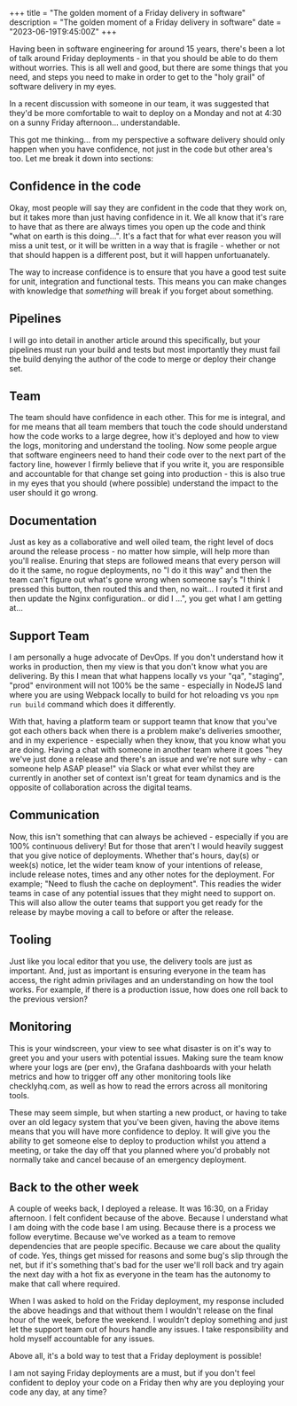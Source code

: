 +++
title = "The golden moment of a Friday delivery in software"
description = "The golden moment of a Friday delivery in software"
date = "2023-06-19T9:45:00Z"
+++

Having been in software engineering for around 15 years, there's been a lot of talk around Friday deployments - in that you should be able to do them without worries. This is all well and good, but there are some things that you need, and steps you need to make in order to get to the "holy grail" of software delivery in my eyes.

In a recent discussion with someone in our team, it was suggested that they'd be more comfortable to wait to deploy on a Monday and not at 4:30 on a sunny Friday afternoon... understandable.

This got me thinking... from my perspective a software delivery should only happen when you have confidence, not just in the code but other area's too. Let me break it down into sections:

## Confidence in the code

Okay, most people will say they are confident in the code that they work on, but it takes more than just having confidence in it. We all know that it's rare to have that as there are always times you open up the code and think "what on earth is this doing...". It's a fact that for what ever reason you will miss a unit test, or it will be written in a way that is fragile - whether or not that should happen is a different post, but it will happen unfortuanately.

The way to increase confidence is to ensure that you have a good test suite for unit, integration and functional tests. This means you can make changes with knowledge that _something_ will break if you forget about something.

## Pipelines

I will go into detail in another article around this specifically, but your pipelines must run your build and tests but most importantly they must fail the build denying the author of the code to merge or deploy their change set.

## Team

The team should have confidence in each other. This for me is integral, and for me means that all team members that touch the code should understand how the code works to a large degree, how it's deployed and how to view the logs, monitoring and understand the tooling. Now some people argue that software engineers need to hand their code over to the next part of the factory line, however I firmly believe that if you write it, you are responsible and accountable for that change set going into production - this is also true in my eyes that you should (where possible) understand the impact to the user should it go wrong.

## Documentation

Just as key as a collaborative and well oiled team, the right level of docs around the release process - no matter how simple, will help more than you'll realise. Enuring that steps are followed means that every person will do it the same, no rogue deployments, no "I do it this way" and then the team can't figure out what's gone wrong when someone say's "I think I pressed this button, then routed this and then, no wait... I routed it first and then update the Nginx configuration.. or did I ...", you get what I am getting at...

## Support Team

I am personally a huge advocate of DevOps. If you don't understand how it works in production, then my view is that you don't know what you are delivering. By this I mean that what happens locally vs your "qa", "staging", "prod" environment will not 100% be the same - especially in NodeJS land where you are using Webpack locally to build for hot reloading vs you `npm run build` command which does it differently.

With that, having a platform team or support teamn that know that you've got each others back when there is a problem make's deliveries smoother, and in my experience - especially when they know, that you know what you are doing. Having a chat with someone in another team where it goes "hey we've just done a release and there's an issue and we're not sure why - can someone help ASAP please!" via Slack or what ever whilst they are currently in another set of context isn't great for team dynamics and is the opposite of collaboration across the digital teams.

## Communication

Now, this isn't something that can always be achieved - especially if you are 100% continuous delivery! But for those that aren't I would heavily suggest that you give notice of deployments. Whether that's hours, day(s) or week(s) notice, let the wider team know of your intentions of release, include release notes, times and any other notes for the deployment. For example; "Need to flush the cache on deployment". This readies the wider teams in case of any potential issues that they might need to support on. This will also allow the outer teams that support you get ready for the release by maybe moving a call to before or after the release.

## Tooling

Just like you local editor that you use, the delivery tools are just as important. And, just as important is ensuring everyone in the team has access, the right admin privilages and an understanding on how the tool works. For example, if there is a production issue, how does one roll back to the previous version?

## Monitoring

This is your windscreen, your view to see what disaster is on it's way to greet you and your users with potential issues. Making sure the team know where your logs are (per env), the Grafana dashboards with your helath metrics and how to trigger off any other monitoring tools like checklyhq.com, as well as how to read the errors across all monitoring tools.

These may seem simple, but when starting a new product, or having to take over an old legacy system that you've been given, having the above items means that you will have more confidence to deploy. It will give you the ability to get someone else to deploy to production whilst you attend a meeting, or take the day off that you planned where you'd probably not normally take and cancel because of an emergency deployment.

## Back to the other week

A couple of weeks back, I deployed a release. It was 16:30, on a Friday afternoon. I felt confident because of the above. Because I understand what I am doing with the code base I am using. Because there is a process we follow everytime. Because we've worked as a team to remove dependencies that are people specific. Because we care about the quality of code. Yes, things get missed for reasons and some bug's slip through the net, but if it's something that's bad for the user we'll roll back and try again the next day with a hot fix as everyone in the team has the autonomy to make that call where required.

When I was asked to hold on the Friday deployment, my response included the above headings and that without them I wouldn't release on the final hour of the week, before the weekend. I wouldn't deploy something and just let the support team out of hours handle any issues. I take responsibility and hold myself accountable for any issues.

Above all, it's a bold way to test that a Friday deployment is possible!

I am not saying Friday deployments are a must, but if you don't feel confident to deploy your code on a Friday then why are you deploying your code any day, at any time?

